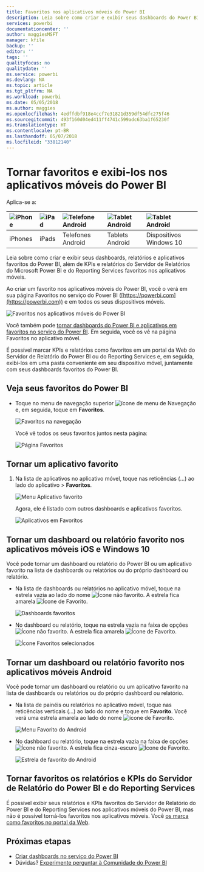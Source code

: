 ```yaml
---
title: Favoritos nos aplicativos móveis do Power BI
description: Leia sobre como criar e exibir seus dashboards do Power BI, relatórios e aplicativos, além de KPIs e relatórios do Servidor de Relatórios do Microsoft Power BI e do Reporting Services favoritos nos aplicativos móveis.
services: powerbi
documentationcenter: ''
author: maggiesMSFT
manager: kfile
backup: ''
editor: ''
tags: ''
qualityfocus: no
qualitydate: ''
ms.service: powerbi
ms.devlang: NA
ms.topic: article
ms.tgt_pltfrm: NA
ms.workload: powerbi
ms.date: 05/05/2018
ms.author: maggies
ms.openlocfilehash: 4edffdbf918e4ccf7e31821d359df54dfc275f46
ms.sourcegitcommit: 493f160d04ed411ff4741c599adc63ba1f65230f
ms.translationtype: HT
ms.contentlocale: pt-BR
ms.lasthandoff: 05/07/2018
ms.locfileid: "33812140"
---
```

# <a name="make-and-view-favorites-in-the-power-bi-mobile-apps"></a>Tornar favoritos e exibi-los nos aplicativos móveis do Power BI
Aplica-se a:

| ![iPhone](media/mobile-apps-favorites/iphone-logo-50-px.png) | ![iPad](media/mobile-apps-favorites/ipad-logo-50-px.png) | ![Telefone Android](media/mobile-apps-favorites/android-phone-logo-50-px.png) | ![Tablet Android](media/mobile-apps-favorites/android-tablet-logo-50-px.png) | ![Tablet Android](media/mobile-apps-favorites/win-10-logo-50-px.png) |
|:--- |:--- |:--- |:--- |:--- |
| iPhones |iPads |Telefones Android |Tablets Android |Dispositivos Windows 10 |

Leia sobre como criar e exibir seus dashboards, relatórios e aplicativos favoritos do Power BI, além de KPIs e relatórios do Servidor de Relatórios do Microsoft Power BI e do Reporting Services favoritos nos aplicativos móveis.

Ao criar um favorito nos aplicativos móveis do Power BI, você o verá em sua página Favoritos no serviço do Power BI ([https://powerbi.com](https://powerbi.com)) e em todos os seus dispositivos móveis. 

![Favoritos nos aplicativos móveis do Power BI](media/mobile-apps-find-content-mobile-devices/power-bi-android-favorites-reports.png)


Você também pode [tornar dashboards do Power BI e aplicativos em favoritos no serviço do Power BI](service-dashboard-favorite.md). Em seguida, você os vê na página Favoritos no aplicativo móvel.

É possível marcar KPIs e relatórios como favoritos em um portal da Web do Servidor de Relatório do Power BI ou do Reporting Services e, em seguida, exibi-los em uma pasta conveniente em seu dispositivo móvel, juntamente com seus dashboards favoritos do Power BI.

## <a name="view-your-power-bi-favorites"></a>Veja seus favoritos do Power BI
* Toque no menu de navegação superior ![ícone de menu de Navegação](media/mobile-apps-favorites/power-bi-iphone-global-nav-button.png) e, em seguida, toque em **Favoritos**.
  
  ![Favoritos na navegação](media/mobile-apps-favorites/power-bi-ipad-faves-pbi-report-server.png)
  
  Você vê todos os seus favoritos juntos nesta página:
  
  ![Página Favoritos](media/mobile-apps-favorites/power-bi-ipad-favorites.png)

## <a name="make-an-app-a-favorite"></a>Tornar um aplicativo favorito
1. Na lista de aplicativos no aplicativo móvel, toque nas reticências (...) ao lado do aplicativo > **Favoritos**.
   
    ![Menu Aplicativo favorito](media/mobile-apps-favorites/power-bi-android-favorite-app-ellipsis.png)
   
    Agora, ele é listado com outros dashboards e aplicativos favoritos.
   
    ![Aplicativos em Favoritos](media/mobile-apps-favorites/power-bi-android-favorite-apps.png)

## <a name="make-a-dashboard-or-report-a-favorite-in-the-ios-and-windows-10-mobile-apps"></a>Tornar um dashboard ou relatório favorito nos aplicativos móveis iOS e Windows 10
Você pode tornar um dashboard ou relatório do Power BI ou um aplicativo favorito na lista de dashboards ou relatórios ou do próprio dashboard ou relatório.

* Na lista de dashboards ou relatórios no aplicativo móvel, toque na estrela vazia ao lado do nome ![Ícone não favorito](media/mobile-apps-favorites/power-bi-mobile-not-favorite-icon.png). A estrela fica amarela ![Ícone de Favorito](media/mobile-apps-favorites/power-bi-mobile-yes-favorite-icon.png).
  
    ![Dashboards favoritos](media/mobile-apps-favorites/power-bi-mobile-make-dashboard-favorite.png)
* No dashboard ou relatório, toque na estrela vazia na faixa de opções ![Ícone não favorito](media/mobile-apps-favorites/power-bi-mobile-not-favorite-icon.png). A estrela fica amarela ![Ícone de Favorito](media/mobile-apps-favorites/power-bi-mobile-yes-favorite-icon.png).
  
    ![Ícone Favoritos selecionados](media/mobile-apps-favorites/power-bi-mobile-favorite-selected.png)

## <a name="make-a-dashboard-or-report-a-favorite-in-the-android-mobile-apps"></a>Tornar um dashboard ou relatório favorito nos aplicativos móveis Android
Você pode tornar um dashboard ou relatório ou um aplicativo favorito na lista de dashboards ou relatórios ou do próprio dashboard ou relatório.

* Na lista de painéis ou relatórios no aplicativo móvel, toque nas reticências verticais (...) ao lado do nome e toque em **Favorito**. Você verá uma estrela amarela ao lado do nome ![ícone de Favorito](media/mobile-apps-favorites/power-bi-mobile-yes-favorite-icon.png).
  
    ![Menu Favorito do Android](media/mobile-apps-favorites/power-bi-android-make-favorite.png)
* No dashboard ou relatório, toque na estrela vazia na faixa de opções ![Ícone não favorito](media/mobile-apps-favorites/power-bi-mobile-not-favorite-icon.png). A estrela fica cinza-escuro ![Ícone de Favorito](media/mobile-apps-favorites/power-bi-android-favorite-icon.png).
  
    ![Estrela de favorito do Android](media/mobile-apps-favorites/power-bi-android-favorite-in-dashboard.png)

## <a name="make-favorite-power-bi-report-server-and-reporting-services-reports-and-kpis"></a>Tornar favoritos os relatórios e KPIs do Servidor de Relatório do Power BI e do Reporting Services
É possível exibir seus relatórios e KPIs favoritos do Servidor de Relatório do Power BI e do Reporting Services nos aplicativos móveis do Power BI, mas não é possível torná-los favoritos nos aplicativos móveis. Você [os marca como favoritos no portal da Web](report-server/tutorial-explore-report-server-web-portal.md#tag-your-favorites). 

## <a name="next-steps"></a>Próximas etapas
* [Criar dashboards no serviço do Power BI](service-dashboard-favorite.md) 
* Dúvidas? [Experimente perguntar à Comunidade do Power BI](http://community.powerbi.com/)


